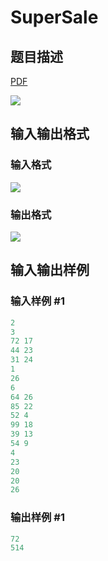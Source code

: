 # SuperSale

## 题目描述

[problemUrl]: https://uva.onlinejudge.org/index.php?option=com_onlinejudge&Itemid=8&category=13&page=show_problem&problem=1071

[PDF](https://uva.onlinejudge.org/external/101/p10130.pdf)

![](https://cdn.luogu.com.cn/upload/vjudge_pic/UVA10130/0568dd2fba28d1bd700a7b112f763648e8d60999.png)

## 输入输出格式

### 输入格式

![](https://cdn.luogu.com.cn/upload/vjudge_pic/UVA10130/d333ffd4c9d407a6ea3efaa9d868e7de50d4e63d.png)

### 输出格式

![](https://cdn.luogu.com.cn/upload/vjudge_pic/UVA10130/c7f9d3e1614fcc0adc77f4f501be2f9377afce6e.png)

## 输入输出样例

### 输入样例 #1

```cpp
2
3
72 17
44 23
31 24
1
26
6
64 26
85 22
52 4
99 18
39 13
54 9
4
23
20
20
26
```


### 输出样例 #1

```cpp
72
514
```


